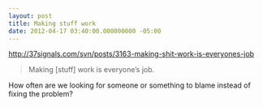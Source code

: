 ```yaml
---
layout: post
title: Making stuff work
date: 2012-04-17 03:40:00.000000000 -05:00
---
```

http://37signals.com/svn/posts/3163-making-shit-work-is-everyones-job

> Making [stuff] work is everyone’s job.

How often are we looking for someone or something to blame instead of fixing the problem?
